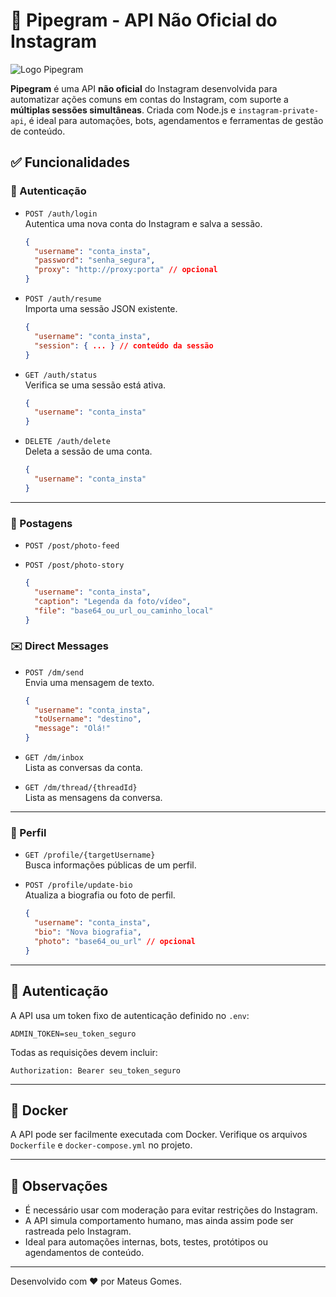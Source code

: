 # 📸 Pipegram - API Não Oficial do Instagram

![Logo Pipegram](https://i.imgur.com/kKHUeGh.png)

**Pipegram** é uma API **não oficial** do Instagram desenvolvida para automatizar ações comuns em contas do Instagram, com suporte a **múltiplas sessões simultâneas**. Criada com Node.js e `instagram-private-api`, é ideal para automações, bots, agendamentos e ferramentas de gestão de conteúdo.

## ✅ Funcionalidades

### 📌 Autenticação

- `POST /auth/login`  
  Autentica uma nova conta do Instagram e salva a sessão.

  ```json
  {
    "username": "conta_insta",
    "password": "senha_segura",
    "proxy": "http://proxy:porta" // opcional
  }
  ```

- `POST /auth/resume`  
  Importa uma sessão JSON existente.

  ```json
  {
    "username": "conta_insta",
    "session": { ... } // conteúdo da sessão
  }
  ```

- `GET /auth/status`  
  Verifica se uma sessão está ativa.

  ```json
  {
    "username": "conta_insta"
  }
  ```

- `DELETE /auth/delete`  
  Deleta a sessão de uma conta.
  ```json
  {
    "username": "conta_insta"
  }
  ```

---

### 📝 Postagens

- `POST /post/photo-feed`
- `POST /post/photo-story`

  ```json
  {
    "username": "conta_insta",
    "caption": "Legenda da foto/vídeo",
    "file": "base64_ou_url_ou_caminho_local"
  }
  ```

### ✉️ Direct Messages

- `POST /dm/send`  
  Envia uma mensagem de texto.

  ```json
  {
    "username": "conta_insta",
    "toUsername": "destino",
    "message": "Olá!"
  }
  ```

- `GET /dm/inbox`  
  Lista as conversas da conta.

- `GET /dm/thread/{threadId}`  
  Lista as mensagens da conversa.

---

### 👤 Perfil

- `GET /profile/{targetUsername}`  
  Busca informações públicas de um perfil.

- `POST /profile/update-bio`  
  Atualiza a biografia ou foto de perfil.
  ```json
  {
    "username": "conta_insta",
    "bio": "Nova biografia",
    "photo": "base64_ou_url" // opcional
  }
  ```

---

## 🔐 Autenticação

A API usa um token fixo de autenticação definido no `.env`:

```
ADMIN_TOKEN=seu_token_seguro
```

Todas as requisições devem incluir:

```
Authorization: Bearer seu_token_seguro
```

---

## 🐳 Docker

A API pode ser facilmente executada com Docker. Verifique os arquivos `Dockerfile` e `docker-compose.yml` no projeto.

---

## 🧠 Observações

- É necessário usar com moderação para evitar restrições do Instagram.
- A API simula comportamento humano, mas ainda assim pode ser rastreada pelo Instagram.
- Ideal para automações internas, bots, testes, protótipos ou agendamentos de conteúdo.

---

Desenvolvido com ❤️ por Mateus Gomes.
